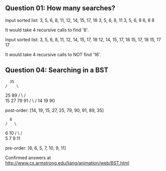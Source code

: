 ## Question 01: How many searches?

Input sorted list: 3, 5, 6, 8, 11, 12, 14, 15, 17, 18
3, 5, 6, 8, 11
3, 5, 6, 8
6, 8
8

It would take 4 recursive calls to find '8'.

Input sorted list: 3, 5, 6, 8, 11, 12, 14, 15, 17, 18
12, 14, 15, 17, 18
15, 17, 18
15, 17
17

It would take 4 recursive calls to NOT find '16'.

## Question 04: Searching in a BST

      35
    /    \

25 89
/ \ / \
 15 27 79 91
/ \ /
14 19 90

post-order: [14, 19, 15, 27, 25, 79, 90, 91, 89, 35]

      8
    /   \

6 10
/ \ / \
 5 7 9 11

pre-order: [8, 6, 5, 7, 10, 9, 11]

Confirmed answers at http://www.cs.armstrong.edu/liang/animation/web/BST.html
